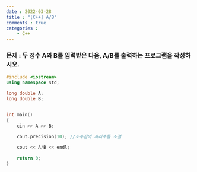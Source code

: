 ```yaml
---
date : 2022-03-28
title : "[C++] A/B"
comments : true
categories : 
    - C++
---
```

### 문제 : 두 정수 A와 B를 입력받은 다음, A/B를 출력하는 프로그램을 작성하시오.<br>

```c++
#include <iostream>
using namespace std;

long double A;
long double B;


int main()
{
    cin >> A >> B;
    
    cout.precision(10); //소수점의 자리수를 조절

    cout << A/B << endl;

    return 0;
}
```